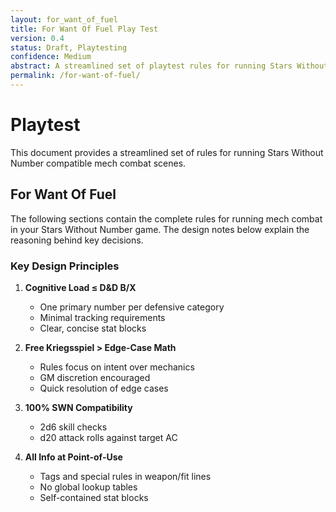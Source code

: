 ```yaml
---
layout: for_want_of_fuel
title: For Want Of Fuel Play Test
version: 0.4
status: Draft, Playtesting
confidence: Medium
abstract: A streamlined set of playtest rules for running Stars Without Number compatible mech combat scenes, focusing on quick play and minimal tracking.
permalink: /for-want-of-fuel/
---
```


# Playtest

This document provides a streamlined set of rules for running Stars Without Number compatible mech combat scenes.

## For Want Of Fuel

The following sections contain the complete rules for running mech combat in your Stars Without Number game. The design notes below explain the reasoning behind key decisions.

### Key Design Principles

1. **Cognitive Load ≤ D&D B/X**
   - One primary number per defensive category
   - Minimal tracking requirements
   - Clear, concise stat blocks

2. **Free Kriegsspiel > Edge-Case Math**
   - Rules focus on intent over mechanics
   - GM discretion encouraged
   - Quick resolution of edge cases

3. **100% SWN Compatibility**
   - 2d6 skill checks
   - d20 attack rolls against target AC

4. **All Info at Point-of-Use**
   - Tags and special rules in weapon/fit lines
   - No global lookup tables
   - Self-contained stat blocks

